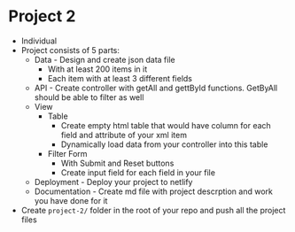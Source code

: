 # Project 2

- Individual
- Project consists of 5 parts:
  - Data - Design and create json data file
    - With at least 200 items in it
    - Each item with at least 3 different fields
  - API - Create controller with getAll and gettById functions. GetByAll should be able to filter as well
  - View
    - Table
      - Create empty html table that would have column for each field and attribute of your xml item
      - Dynamically load data from your controller into this table
    - Filter Form
      - With Submit and Reset buttons
      - Create input field for each field in your file
  - Deployment - Deploy your project to netlify
  - Documentation - Create md file with project descrption and work you have done for it
- Create `project-2/` folder in the root of your repo and push all the project files
